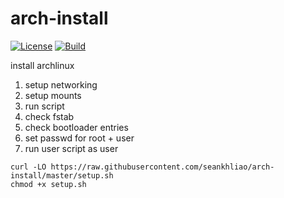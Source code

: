 # arch-install

[![License](https://img.shields.io/github/license/seankhliao/arch-install.svg?style=flat-square)](LICENSE)
[![Build](https://github.com/seankhliao/arch-install/workflows/workflow/badge.svg)](https://github.com/seankhliao/arch-install/actions?query=workflow%3Aworkflow)

install archlinux

1. setup networking
2. setup mounts
3. run script
4. check fstab
5. check bootloader entries
6. set passwd for root + user
7. run user script as user

```
curl -LO https://raw.githubusercontent.com/seankhliao/arch-install/master/setup.sh
chmod +x setup.sh
```
